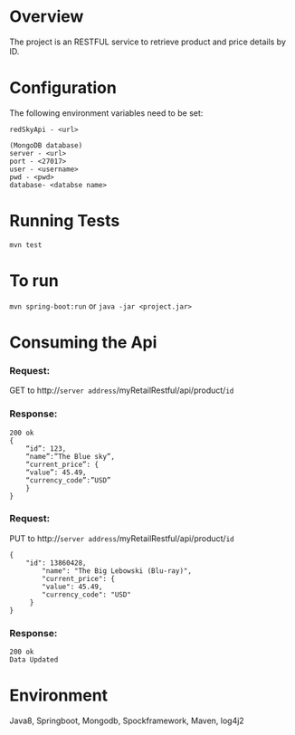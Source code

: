 
# Overview

The project is an RESTFUL service to retrieve product and price details by ID.

# Configuration

The following environment variables need to be set: 

	redSkyApi - <url>

	(MongoDB database)
	server - <url>
	port - <27017>
	user - <username>
	pwd - <pwd>
	database- <databse name>


# Running Tests

`mvn test`

# To run

`mvn spring-boot:run` or `java -jar <project.jar>`

# Consuming the Api


### Request:

GET to http://`server address`/myRetailRestful/api/product/`id`
	
### Response:

	200 ok
	{
		“id”: 123,
		“name”:”The Blue sky”,
		“current_price”: {
		“value”: 45.49,
		“currency_code”:”USD”
		}
	}

### Request:

PUT to http://`server address`/myRetailRestful/api/product/`id`
	
	
	{
   		"id": 13860428,
    		"name": "The Big Lebowski (Blu-ray)",
    		"current_price": {
        	"value": 45.49,
        	"currency_code": "USD"
   		 }
	}
	
### Response:

	200 ok
	Data Updated

# Environment

Java8, Springboot, Mongodb, Spockframework, Maven, log4j2

